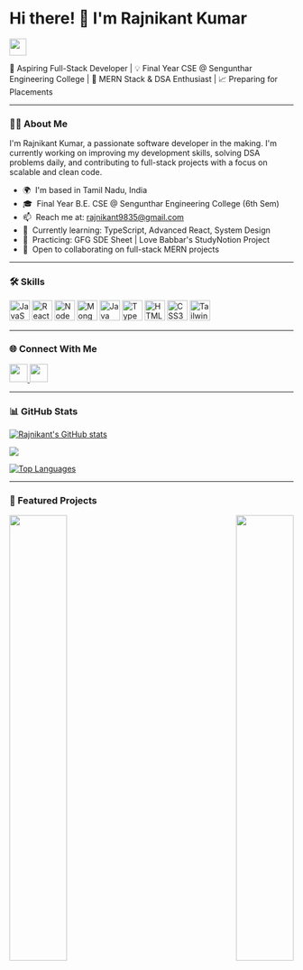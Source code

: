 # Hi there! 👋 I'm Rajnikant Kumar
<p align="left">
  <img src="https://user-images.githubusercontent.com/18350557/176309783-0785949b-9127-417c-8b55-ab5a4333674e.gif" width="30" />
</p>

🚀 Aspiring Full-Stack Developer | 💡 Final Year CSE @ Sengunthar Engineering College | 🧠 MERN Stack & DSA Enthusiast | 📈 Preparing for Placements

---

### 👨‍💻 About Me

I'm Rajnikant Kumar, a passionate software developer in the making. I'm currently working on improving my development skills, solving DSA problems daily, and contributing to full-stack projects with a focus on scalable and clean code.

* 🌍  I'm based in Tamil Nadu, India  
* 🎓  Final Year B.E. CSE @ Sengunthar Engineering College (6th Sem)  
* 📫  Reach me at: [rajnikant9835@gmail.com](mailto:rajnikant9835@gmail.com)  
* 🔭  Currently learning: TypeScript, Advanced React, System Design  
* 🌱  Practicing: GFG SDE Sheet | Love Babbar's StudyNotion Project  
* 🤝  Open to collaborating on full-stack MERN projects  

---

### 🛠️ Skills

<p align="left">
  <img src="https://raw.githubusercontent.com/danielcranney/readme-generator/main/public/icons/skills/javascript-colored.svg" width="36" height="36" alt="JavaScript" />
  <img src="https://raw.githubusercontent.com/danielcranney/readme-generator/main/public/icons/skills/react-colored.svg" width="36" height="36" alt="React" />
  <img src="https://raw.githubusercontent.com/danielcranney/readme-generator/main/public/icons/skills/nodejs-colored.svg" width="36" height="36" alt="NodeJS" />
  <img src="https://raw.githubusercontent.com/danielcranney/readme-generator/main/public/icons/skills/mongodb-colored.svg" width="36" height="36" alt="MongoDB" />
  <img src="https://raw.githubusercontent.com/danielcranney/readme-generator/main/public/icons/skills/java-colored.svg" width="36" height="36" alt="Java" />
  <img src="https://raw.githubusercontent.com/danielcranney/readme-generator/main/public/icons/skills/typescript-colored.svg" width="36" height="36" alt="TypeScript" />
  <img src="https://raw.githubusercontent.com/danielcranney/readme-generator/main/public/icons/skills/html5-colored.svg" width="36" height="36" alt="HTML" />
  <img src="https://raw.githubusercontent.com/danielcranney/readme-generator/main/public/icons/skills/css3-colored.svg" width="36" height="36" alt="CSS3" />
  <img src="https://raw.githubusercontent.com/danielcranney/readme-generator/main/public/icons/skills/tailwindcss-colored.svg" width="36" height="36" alt="TailwindCSS" />
</p>

---

### 🌐 Connect With Me

<p align="left">
  <a href="https://github.com/Rajnikant9835" target="_blank">
    <img src="https://raw.githubusercontent.com/danielcranney/readme-generator/main/public/icons/socials/github.svg" width="32" height="32" />
  </a>
  <a href="https://www.linkedin.com/in/rajnikant-kumar-211200/" target="_blank">
    <img src="https://raw.githubusercontent.com/danielcranney/readme-generator/main/public/icons/socials/linkedin.svg" width="32" height="32" />
  </a>
</p>

---

### 📊 GitHub Stats

<a href="http://www.github.com/Rajnikant9835"><img src="https://github-readme-stats.vercel.app/api?username=Rajnikant9835&show_icons=true&count_private=true&title_color=6366f1&text_color=000000&icon_color=a855f7&bg_color=ffffff&hide_border=true" alt="Rajnikant's GitHub stats" /></a>

<a href="http://www.github.com/Rajnikant9835"><img src="https://github-readme-streak-stats.herokuapp.com/?user=Rajnikant9835&stroke=000000&background=ffffff&ring=6366f1&fire=6366f1&currStreakNum=000000&currStreakLabel=6366f1&sideNums=000000&sideLabels=000000&dates=000000&hide_border=true" /></a>

<a href="https://github.com/Rajnikant9835"><img src="https://github-readme-stats.vercel.app/api/top-langs/?username=Rajnikant9835&langs_count=10&title_color=6366f1&text_color=000000&icon_color=a855f7&bg_color=ffffff&hide_border=true&locale=en&custom_title=Top%20Languages" alt="Top Languages" /></a>

---

### 🚀 Featured Projects

<div width="100%" align="center">
  <a href="https://github.com/Rajnikant9835/StudyNotion" align="left">
    <img align="left" width="45%" src="https://github-readme-stats.vercel.app/api/pin/?username=Rajnikant9835&repo=StudyNotion&title_color=6366f1&text_color=000000&icon_color=a855f7&bg_color=ffffff&hide_border=true" />
  </a>
  <a href="https://github.com/Rajnikant9835/QuickNotes" align="right">
    <img align="right" width="45%" src="https://github-readme-stats.vercel.app/api/pin/?username=Rajnikant9835&repo=QuickNotes&title_color=6366f1&text_color=000000&icon_color=a855f7&bg_color=ffffff&hide_border=true" />
  </a>
</div>
